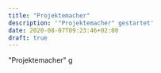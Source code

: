 ```yaml
---
title: "Projektemacher"
description: '"Projektemacher" gestartet'
date: 2020-08-07T09:23:46+02:00
draft: true
---
```

"Projektemacher" g
